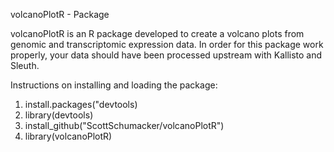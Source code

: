 volcanoPlotR - Package

volcanoPlotR is an R package developed to create a volcano plots from genomic and transcriptomic expression data. In order for
this package work properly, your data should have been processed upstream with Kallisto and Sleuth.

Instructions on installing and loading the package:
1. install.packages("devtools)
2. library(devtools)
3. install_github("ScottSchumacker/volcanoPlotR")
4. library(volcanoPlotR)
